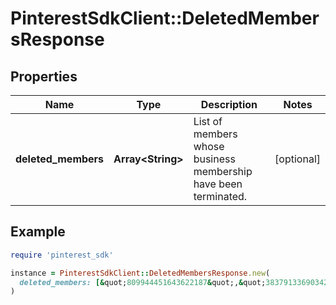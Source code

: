 # PinterestSdkClient::DeletedMembersResponse

## Properties

| Name | Type | Description | Notes |
| ---- | ---- | ----------- | ----- |
| **deleted_members** | **Array&lt;String&gt;** | List of members whose business membership have been terminated. | [optional] |

## Example

```ruby
require 'pinterest_sdk'

instance = PinterestSdkClient::DeletedMembersResponse.new(
  deleted_members: [&quot;809944451643622187&quot;,&quot;383791336903426391&quot;]
)
```

